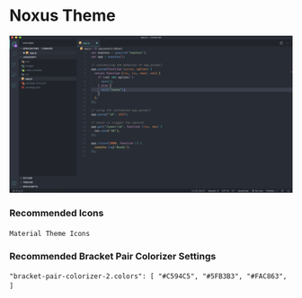 # Noxus Theme

<img src="./images/javascript.png"/>

### Recommended Icons

`Material Theme Icons`

### Recommended Bracket Pair Colorizer Settings

`"bracket-pair-colorizer-2.colors": [ "#C594C5", "#5FB3B3", "#FAC863", ]`
